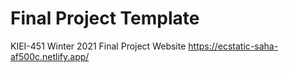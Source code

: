 # Final Project Template

KIEI-451 Winter 2021
Final Project Website
https://ecstatic-saha-af500c.netlify.app/
